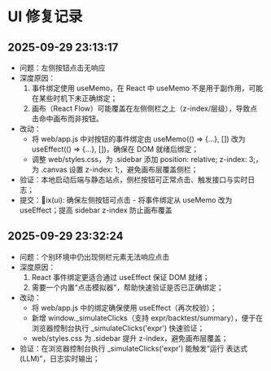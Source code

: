 ﻿# UI 修复记录

## 2025-09-29 23:13:17
- 问题：左侧按钮点击无响应
- 深度原因：
  1) 事件绑定使用 useMemo，在 React 中 useMemo 不是用于副作用，可能在某些时机下未正确绑定；
  2) 画布（React Flow）可能覆盖在左侧侧栏之上（z-index/层级），导致点击命中画布而非按钮。
- 改动：
  - 将 web/app.js 中对按钮的事件绑定由 useMemo(() => {...}, []) 改为 useEffect(() => {...}, [])，确保在 DOM 就绪后绑定；
  - 调整 web/styles.css，为 .sidebar 添加 position: relative; z-index: 3;，为 .canvas 设置 z-index: 1;，避免画布层覆盖侧栏；
- 验证：本地启动后端与静态站点，侧栏按钮可正常点击、触发接口与实时日志；
- 提交：ix(ui): 确保左侧按钮可点击 - 将事件绑定从 useMemo 改为 useEffect；提高 sidebar z-index 防止画布覆盖


## 2025-09-29 23:32:24
- 问题：个别环境中仍出现侧栏元素无法响应点击
- 深度原因：
  1) React 事件绑定更适合通过 useEffect 保证 DOM 就绪；
  2) 需要一个内置“点击模拟器”，帮助快速验证是否已正确绑定；
- 改动：
  - 将 web/app.js 中的绑定确保使用 useEffect（再次校验）；
  - 新增 window._simulateClicks（支持 expr/backtest/summary），便于在浏览器控制台执行 _simulateClicks('expr') 快速验证；
  - web/styles.css 为 .sidebar 提升 z-index，避免画布层覆盖；
- 验证：在浏览器控制台执行 _simulateClicks('expr') 能触发“运行 表达式(LLM)”，日志实时输出；
